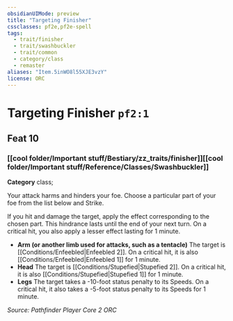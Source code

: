 ```yaml
---
obsidianUIMode: preview
title: "Targeting Finisher"
cssclasses: pf2e,pf2e-spell
tags:
  - trait/finisher
  - trait/swashbuckler
  - trait/common
  - category/class
  - remaster
aliases: "Item.5inWO8l55XJE3vzY"
license: ORC
---
```

# Targeting Finisher `pf2:1`
## Feat 10
### [[cool folder/Important stuff/Bestiary/zz_traits/finisher]][[cool folder/Important stuff/Reference/Classes/Swashbuckler]]

**Category** class; 




Your attack harms and hinders your foe. Choose a particular part of your foe from the list below and Strike.

If you hit and damage the target, apply the effect corresponding to the chosen part. This hindrance lasts until the end of your next turn. On a critical hit, you also apply a lesser effect lasting for 1 minute.

*   **Arm (or another limb used for attacks, such as a tentacle)** The target is [[Conditions/Enfeebled|Enfeebled 2]]. On a critical hit, it is also [[Conditions/Enfeebled|Enfeebled 1]] for 1 minute.
*   **Head** The target is [[Conditions/Stupefied|Stupefied 2]]. On a critical hit, it is also [[Conditions/Stupefied|Stupefied 1]] for 1 minute.
*   **Legs** The target takes a -10-foot status penalty to its Speeds. On a critical hit, it also takes a -5-foot status penalty to its Speeds for 1 minute.

*Source: Pathfinder Player Core 2*
*ORC*
